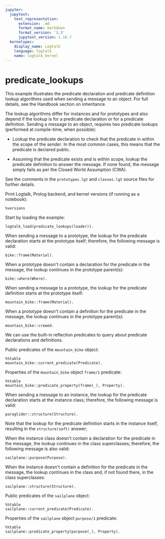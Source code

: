 ```yaml
---
jupyter:
  jupytext:
    text_representation:
      extension: .md
      format_name: markdown
      format_version: '1.3'
      jupytext_version: 1.16.7
  kernelspec:
    display_name: Logtalk
    language: logtalk
    name: logtalk_kernel
---
```


<!--
________________________________________________________________________

This file is part of Logtalk <https://logtalk.org/>  
SPDX-FileCopyrightText: 1998-2025 Paulo Moura <pmoura@logtalk.org>  
SPDX-License-Identifier: Apache-2.0

Licensed under the Apache License, Version 2.0 (the "License");
you may not use this file except in compliance with the License.
You may obtain a copy of the License at

    http://www.apache.org/licenses/LICENSE-2.0

Unless required by applicable law or agreed to in writing, software
distributed under the License is distributed on an "AS IS" BASIS,
WITHOUT WARRANTIES OR CONDITIONS OF ANY KIND, either express or implied.
See the License for the specific language governing permissions and
limitations under the License.
________________________________________________________________________
-->

# predicate_lookups

This example illustrates the predicate declaration and predicate definition
lookup algorithms used when sending a message to an object. For full details,
see the Handbook section on inheritance.

The lookup algorithms differ for instances and for prototypes and also depend
if the lookup is for a predicate declaration or for a predicate definition.
Sending a message to an object, requires two predicate lookups (performed at
compile-time, when possible):

- Lookup the predicate declaration to check that the predicate in within
the scope of the *sender*. In the most common cases, this means that the
predicate is declared public.

- Assuming that the predicate exists and is within scope, lookup the
predicate definition to answer the message. If none found, the message
simply fails as per the Closed World Assumption (CWA).

See the comments in the `prototypes.lgt` and `classes.lgt` source files
for further details.

Print Logtalk, Prolog backend, and kernel versions (if running as a notebook):

```logtalk
%versions
```

Start by loading the example:

```logtalk
logtalk_load(predicate_lookups(loader)).
```

When sending a message to a prototype, the lookup for the predicate
declaration starts at the prototype itself; therefore, the following
message is valid:

```logtalk
bike::frame(Material).
```

<!--
Material = aluminum.
-->

When a prototype doesn't contain a declaration for the predicate in
the message, the lookup continues in the prototype parent(s):

```logtalk
bike::where(Where).
```

<!--
Where = land.
-->

When sending a message to a prototype, the lookup for the predicate
definition starts at the prototype itself:

```logtalk
mountain_bike::frame(Material).
```

<!--
Material = carbon.
-->

When a prototype doesn't contain a definition for the predicate in
the message, the lookup continues in the prototype parent(s):

```logtalk
mountain_bike::crewed.
```

We can use the built-in reflection predicates to query about predicate
declarations and definitions.

Public predicates of the `mountain_bike` object:

```logtalk
%%table
mountain_bike::current_predicate(Predicate).
```

<!--
Predicate = crewed/0 ;
Predicate = frame/1 ;
Predicate = where/1 ;
false.
-->

Properties of the `mountain_bike` object `frame/1` predicate:

```logtalk
%%table
mountain_bike::predicate_property(frame(_), Property).
```

<!--
Property = logtalk ;
Property = scope(public) ;
Property =  (public) ;
Property = static ;
Property = declared_in(bike) ;
Property = declared_in(bike, 37) ;
Property = defined_in(mountain_bike) ;
Property = defined_in(mountain_bike, 49) ;
Property = redefined_from(bike) ;
Property = redefined_from(bike, 39) ;
Property = number_of_clauses(1) ;
Property = number_of_rules(0)
true.
-->

When sending a message to an instance, the lookup for the predicate
declaration starts at the instance class; therefore, the following
message is valid:

```logtalk
paraglider::structure(Structure).
```

<!--
Structure = soft.
-->

Note that the lookup for the predicate definition starts in the
instance itself, resulting in the `structure(soft)` answer; 

When the instance class doesn't contain a declaration for the predicate
in the message, the lookup continues in the class superclasses; therefore,
the following message is also valid:

```logtalk
sailplane::purpose(Purpose).
```

<!--
Purpose = fun.
-->

When the instance doesn't contain a definition for the predicate in the
message, the lookup continues in the class and, if not found there, in
the class superclasses:

```logtalk
sailplane::structure(Structure).
```

<!--
Structure = rigid.
-->

Public predicates of the `sailplane` object:


```logtalk
%%table
sailplane::current_predicate(Predicate).
```

<!--
Predicate = purpose/1 ? ;
Predicate = structure/1 ? ;
false.
-->

Properties of the `sailplane` object `purpose/1` predicate:

```logtalk
%%table
sailplane::predicate_property(purpose(_), Property).
```

<!--
Property = logtalk ? ;
Property = scope(public) ? ;
Property = public ? ;
Property = static ? ;
Property = declared_in(artificial) ? ;
Property = declared_in(artificial,40) ? ;
Property = defined_in(sailplane) ? ;
Property = defined_in(sailplane,74) ? ;
Property = redefined_from(aircraft) ? ;
Property = redefined_from(aircraft,53) ? ;
Property = number_of_clauses(1) ? ;
Property = number_of_rules(0)
true.
-->
